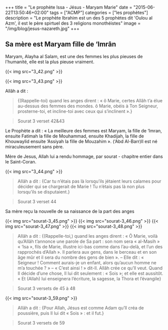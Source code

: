 +++
title = "Le prophète Issa - Jésus - Maryam Marie"
date = "2015-06-22T13:50:46+02:00"
tags = ["ACMP"]
categories = ["les prophètes"]
description = "Le prophète Ibrahim est un des 5 prophètes dit 'Oulou al Azm', il est le père spirtuel des 3 religions monothéistes"
image = "/img/blog/jesus-nazareth.jpg"
+++

## Sa mère est Maryam fille de ‘Imrân

Maryam, Alayha al Salam, est une des femmes les plus pieuses de l'humanité, elle
est la plus pieuse vraiment.

{{< img src="3_42.png" >}}

{{< img src="3_43.png" >}}

Allâh a dit :

>{(Rappelle-toi) quand les anges dirent : « ô Marie, certes Allâh
t’a élue au-dessus des femmes des mondes. ô Marie, obéis à Ton Seigneur,
prosterne-toi, et incline-toi avec ceux qui s’inclinent ».}

> Sourat 3 verset 42&43

Le Prophète a dit : « La meilleure des femmes est Maryam, la fille de ‘Imran,
ensuite Fatimah la fille de Mouhammad, ensuite Khadijah, la fille de Khouwaylid
ensuite ‘Assiyah la fille de Mouzahim ». (‘Abd Al-Barr)Il est né miraculeusement
sans père.

Mère de Jesus, Allah lui a rendu hommage, par sourat - chapitre entier dans le
Saint-Coran.

{{< img src="3_44.png" >}}

>Allâh a dit : {Car tu n’étais pas là lorsqu’ils jétaient leurs calames pour
décider qui se chargerait de Marie ! Tu n’étais pas là non plus lorsqu’ils se
disputaient.}

> Sourat 3 verset 44

Sa mère reçu la nouvelle de sa naissance de la part des anges

{{< img src="sourat-3_45.png" >}}
{{< img src="sourat-3_46.png" >}}
{{< img src="sourat-3_47.png" >}}
{{< img src="sourat-3_48.png" >}}


>Allâh a dit : {(Rappelle-toi,) quand les anges dirent : « Ô Marie, voilà
qu’Allâh t’annonce une parole de Sa part : son nom sera « al-Masih » « ‘Isa »,
fils de Marie, illustre ici-bas comme dans l’au-delà, et l’un des rapprochés
d’Allah ». Il parlera aux gens, dans le berceau et en son âge mûr et il sera du
nombre des gens de bien ». – Elle dit : « Seigneur ! Comment aurais-je un
enfant, alors qu’aucun homme ne m’a touchée ? » – « C’est ainsi ! » dit-Il.
Allâh crée ce qu’Il veut. Quand Il décide d’une chose, Il lui dit seulement : «
Sois »; et elle est aussitôt. « Et (Allah) lui enseignera l’écriture, la
sagesse, la Thora et l’évangile}

> Sourat 3 versets de 45 à 48

{{< img src="sourat-3_59.png" >}}

>Allâh a dit : {Pour Allah, Jésus est comme Adam qu’Il créa de poussière, puis Il
lui dit « Sois » : et il fut.}

> Sourat 3 versets de 59
